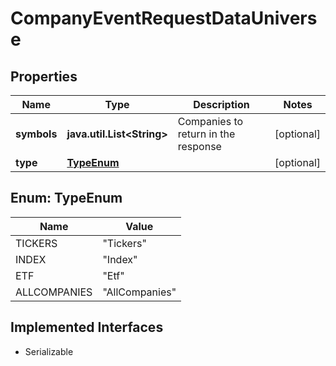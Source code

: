

# CompanyEventRequestDataUniverse


## Properties

Name | Type | Description | Notes
------------ | ------------- | ------------- | -------------
**symbols** | **java.util.List&lt;String&gt;** | Companies to return in the response |  [optional]
**type** | [**TypeEnum**](#TypeEnum) |  |  [optional]



## Enum: TypeEnum

Name | Value
---- | -----
TICKERS | &quot;Tickers&quot;
INDEX | &quot;Index&quot;
ETF | &quot;Etf&quot;
ALLCOMPANIES | &quot;AllCompanies&quot;


## Implemented Interfaces

* Serializable



